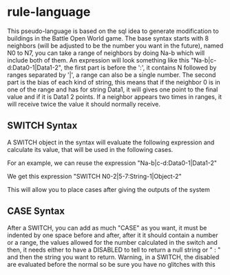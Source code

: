 # rule-language

This pseudo-language is based on the sql idea to generate modification to buildings in the Battle Open World game. The base syntax starts with 8 neighbors (will be adjusted to be the number you want in the future), named N0 to N7, you can take a range of neighbors by doing Na-b which will include both of them. An expression will look something like this "Na-b|c-d:Data0-1|Data1-2", the first part is before the ':', it contains N followed by ranges separated by '|', a range can also be a single number. The second part is the bias of each kind of string, this means that if the neighbor 0 is in one of the range and has for string Data1, it will gives one point to the final value and if it is Data1 2 points. If a neighbor appears two times in ranges, it will receive twice the value it should normally receive.

## SWITCH Syntax

A SWITCH object in the syntax will evaluate the following expression and calculate its value, that will be used in the following cases.

For an example, we can reuse the expression "Na-b|c-d:Data0-1|Data1-2"

We get this expression "SWITCH N0-2|5-7:String-1|Object-2"

This will allow you to place cases after giving the outputs of the system

## CASE Syntax

After a SWITCH, you can add as much "CASE" as you want, it must be indented by one space before and after, after it it should contain a number or a range, the values allowed for the number calculated in the switch and then, it needs either to have a DISABLED to tell to return a null string or " : " and then the string you want to return. Warning, in a SWITCH, the disabled are evaluated before the normal so be sure you have no glitches with this 
